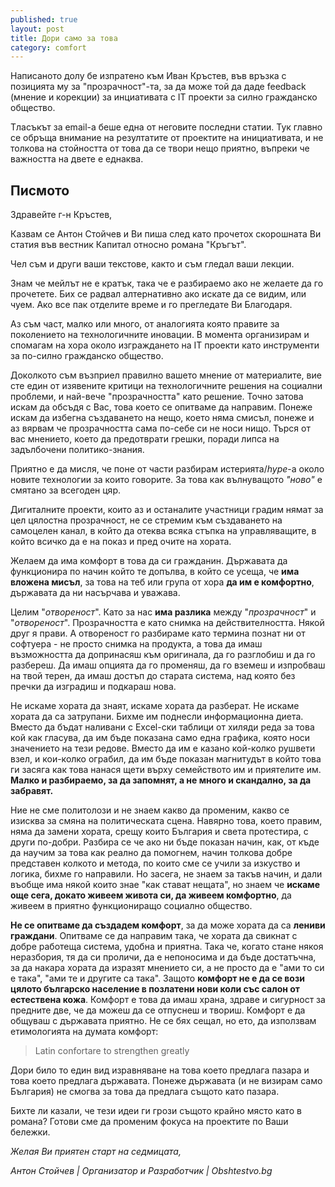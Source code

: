 ```yaml
---
published: true
layout: post
title: Дори само за това
category: comfort
---
```


Написаното долу бе изпратено към Иван Кръстев, във връзка с позицията му за "прозрачност"-та, за да може той да даде feedback (мнение и корекции) за инциативата с IT проекти за силно гражданско общество. 

Тласъкът за email-а беше една от неговите последни статии. Тук главно се обръща внимание на резултатите от проектите на инициативата, и не толкова на стойността от това да се твори нещо приятно, въпреки че важността на двете е еднаква.

## Писмото


Здравейте г-н Кръстев,

Казвам се Антон Стойчев и Ви пиша след като прочетох скорошната Ви статия във вестник Капитал относно романа "Кръгът".

Чел съм и други ваши текстове, както и съм гледал ваши лекции.

Знам че мейлът не е кратък, така че е разбираемо ако не желаете да го прочетете. Бих се радвал алтернативно ако искате да се видим, или чуем. Ако все пак отделите време и го прегледате Ви Благодаря.

Аз съм част, малко или много, от аналогията която правите за поколението на технологичните иновации. В момента организирам и спомагам на хора около изграждането на IT проекти като инструменти за по-силно гражданско общество.

Доколкото съм възприел правилно вашето мнение от материалите, вие сте един от изявените критици на технологичните решения на социални проблеми, и най-вече "прозрачността" като решение. Точно затова искам да обсъдя с Вас, това което се опитваме да направим. Понеже искам да избегна създаването на нещо, което няма смисъл, понеже и аз вярвам че прозрачността сама по-себе си не носи нищо. Търся от вас мнението, което да предотврати грешки, поради липса на задълбочени политико-знания.

Приятно е да мисля, че поне от части разбирам истерията/_hype_-а около новите технологии за които говорите.
За това как вълнуващото _"ново"_ е смятано за всегоден цяр.

Дигиталните проекти, които аз и останалите участници градим нямат за цел цялостна прозрачност, не се стремим към създаването на самоцелен канал, в който да отеква всяка стъпка на управляващите, в който всичко да е на показ и пред очите на хората.

Желаем да има комфорт в това да си гражданин. Държавата да функционира по начин който те допълва, в който се усеща, че **има вложена мисъл**, за това на теб или група от хора **да им е комфортно**, държавата да ни насърчава и уважава.

Целим "_отвореност_". Като за нас **има разлика** между "_прозрачност_" и "_отвореност_". Прозрачността е като снимка на действителността. Някой друг я прави. А отвореност го разбираме като термина познат ни от софтуера - не просто снимка на продукта, а това да имаш възможността да допринасяш към оригинала, да го разглобиш и да го разбереш. Да имаш опцията да го променяш, да го вземеш и изпробваш на твой терен, да имаш достъп до старата система, над която без пречки да изградиш и подкараш нова.

Не искаме хората да знаят, искаме хората да разберат. Не искаме хората да са затрупани. Бихме им поднесли информационна диета. Вместо да бъдат наливани с Excel-ски таблици от хиляди реда за това кой как гласува, да им бъде показана само една графика, която носи значението на тези редове. Вместо да им е казано кой-колко рушвети взел, и кои-колко ограбил, да им бъде показан магнитудът в който това ги засяга как това нанася щети върху семейството им и приятелите им. **Малко и разбираемо, за да запомнят, а не много и скандално, за да забравят.**

Ние не сме политолози и не знаем какво да променим, какво се изисква за смяна на политическата сцена. Навярно това, което правим, няма да замени хората, срещу които България и света протестира, с други по-добри. Разбира се че ако ни бъде показан начин, как, от къде да научим за това как реално да помогнем, начин толкова добре представен колкото и метода, по които сме се учили за изкуство и логика, бихме го направили. Но засега, не знаем за такъв начин, и дали въобще има някой които знае "как стават нещата", но знаем че **искаме още сега, докато живеем живота си, да живеем комфортно**, да живеем в приятно функциониращо социално общество.

**Не се опитваме да създадем комфорт**, за да може хората да са **лениви граждани**. Опитваме се да направим така, че хората да свикнат с добре работеща система, удобна и приятна. Така че, когато стане някоя неразбория, тя да си проличи, да е непоносима и да бъде достатъчна, за да накара хората да изразят мнението си, а не просто да е "ами то си е така", "ами те и другите са така". Защото **комфорт не е да се вози цялото българско население в позлатени нови коли със салон от естествена кожа**. Комфорт е това да имаш храна, здраве и сигурност за предните две, че да можеш да се отпуснеш и твориш. Комфорт е да общуваш с държавата приятно. Не се бях сещал, но ето, да използвам етимологията на думата комфорт: 

> Latin confortare to strengthen greatly

Дори било то един вид изравняване на това което предлага пазара и това което предлага държавата. Понеже държавата (и не визирам само България) не смогва за това да предлага същото като пазара.

Бихте ли казали, че тези идеи ги грози същото крайно място като в романа? Готови сме да променим фокуса на проектите по Ваши бележки.

_Желая Ви приятен старт на седмицата,_

_Антон Стойчев | Организатор и Разработчик | Obshtestvo.bg_